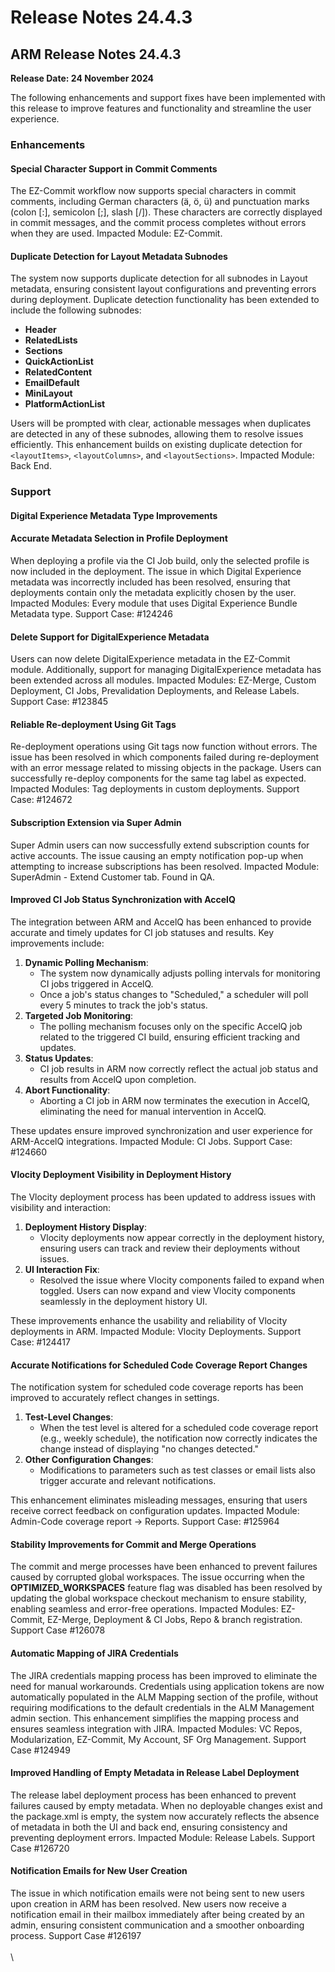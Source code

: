 # Release Notes 24.4.3

## ARM Release Notes 24.4.3

**Release Date: 24 November 2024**

The following enhancements and support fixes have been implemented with this release to improve features and functionality and streamline the user experience.

### Enhancements <a href="#enhancements" id="enhancements"></a>

#### **Special Character Support in Commit Comments**

The EZ-Commit workflow now supports special characters in commit comments, including German characters (ä, ö, ü) and punctuation marks (colon \[:], semicolon \[;], slash \[/]). These characters are correctly displayed in commit messages, and the commit process completes without errors when they are used. Impacted Module: EZ-Commit.

#### **Duplicate Detection for Layout Metadata Subnodes**

The system now supports duplicate detection for all subnodes in Layout metadata, ensuring consistent layout configurations and preventing errors during deployment. Duplicate detection functionality has been extended to include the following subnodes:

* **Header**
* **RelatedLists**
* **Sections**
* **QuickActionList**
* **RelatedContent**
* **EmailDefault**
* **MiniLayout**
* **PlatformActionList**

Users will be prompted with clear, actionable messages when duplicates are detected in any of these subnodes, allowing them to resolve issues efficiently. This enhancement builds on existing duplicate detection for `<layoutItems>`, `<layoutColumns>`, and `<layoutSections>`. Impacted Module: Back End.

### Support <a href="#support" id="support"></a>

#### **Digital Experience Metadata Type Improvements**

#### **Accurate Metadata Selection in Profile Deployment**

When deploying a profile via the CI Job build, only the selected profile is now included in the deployment. The issue in which Digital Experience metadata was incorrectly included has been resolved, ensuring that deployments contain only the metadata explicitly chosen by the user. Impacted Modules: Every module that uses Digital Experience Bundle Metadata type. Support Case: #124246

#### **Delete Support for DigitalExperience Metadata**

Users can now delete DigitalExperience metadata in the EZ-Commit module. Additionally, support for managing DigitalExperience metadata has been extended across all modules. Impacted Modules: EZ-Merge, Custom Deployment, CI Jobs, Prevalidation Deployments, and Release Labels. Support Case: #123845

#### **Reliable Re-deployment Using Git Tags**

Re-deployment operations using Git tags now function without errors. The issue has been resolved in which components failed during re-deployment with an error message related to missing objects in the package. Users can successfully re-deploy components for the same tag label as expected. Impacted Modules: Tag deployments in custom deployments. Support Case: #124672

#### **Subscription Extension via Super Admin**

Super Admin users can now successfully extend subscription counts for active accounts. The issue causing an empty notification pop-up when attempting to increase subscriptions has been resolved. Impacted Module: SuperAdmin - Extend Customer tab. Found in QA.

#### **Improved CI Job Status Synchronization with AccelQ**

The integration between ARM and AccelQ has been enhanced to provide accurate and timely updates for CI job statuses and results. Key improvements include:

1. **Dynamic Polling Mechanism**:
   * The system now dynamically adjusts polling intervals for monitoring CI jobs triggered in AccelQ.
   * Once a job's status changes to "Scheduled," a scheduler will poll every 5 minutes to track the job's status.
2. **Targeted Job Monitoring**:
   * The polling mechanism focuses only on the specific AccelQ job related to the triggered CI build, ensuring efficient tracking and updates.
3. **Status Updates**:
   * CI job results in ARM now correctly reflect the actual job status and results from AccelQ upon completion.
4. **Abort Functionality**:
   * Aborting a CI job in ARM now terminates the execution in AccelQ, eliminating the need for manual intervention in AccelQ.

These updates ensure improved synchronization and user experience for ARM-AccelQ integrations. Impacted Module: CI Jobs. Support Case: #124660

#### **Vlocity Deployment Visibility in Deployment History**

The Vlocity deployment process has been updated to address issues with visibility and interaction:

1. **Deployment History Display**:
   * Vlocity deployments now appear correctly in the deployment history, ensuring users can track and review their deployments without issues.
2. **UI Interaction Fix**:
   * Resolved the issue where Vlocity components failed to expand when toggled. Users can now expand and view Vlocity components seamlessly in the deployment history UI.

These improvements enhance the usability and reliability of Vlocity deployments in ARM. Impacted Module: Vlocity Deployments. Support Case: #124417

#### **Accurate Notifications for Scheduled Code Coverage Report Changes**

The notification system for scheduled code coverage reports has been improved to accurately reflect changes in settings.

1. **Test-Level Changes**:
   * When the test level is altered for a scheduled code coverage report (e.g., weekly schedule), the notification now correctly indicates the change instead of displaying "no changes detected."
2. **Other Configuration Changes**:
   * Modifications to parameters such as test classes or email lists also trigger accurate and relevant notifications.

This enhancement eliminates misleading messages, ensuring that users receive correct feedback on configuration updates. Impacted Module: Admin-Code coverage report → Reports. Support Case: #125964

#### **Stability Improvements for Commit and Merge Operations**

The commit and merge processes have been enhanced to prevent failures caused by corrupted global workspaces. The issue occurring when the **OPTIMIZED\_WORKSPACES** feature flag was disabled has been resolved by updating the global workspace checkout mechanism to ensure stability, enabling seamless and error-free operations. Impacted Modules: EZ-Commit, EZ-Merge, Deployment & CI Jobs, Repo & branch registration. Support Case #126078

#### **Automatic Mapping of JIRA Credentials**

The JIRA credentials mapping process has been improved to eliminate the need for manual workarounds. Credentials using application tokens are now automatically populated in the ALM Mapping section of the profile, without requiring modifications to the default credentials in the ALM Management admin section. This enhancement simplifies the mapping process and ensures seamless integration with JIRA. Impacted Modules: VC Repos, Modularization, EZ-Commit, My Account, SF Org Management. Support Case #124949

#### **Improved Handling of Empty Metadata in Release Label Deployment**

The release label deployment process has been enhanced to prevent failures caused by empty metadata. When no deployable changes exist and the package.xml is empty, the system now accurately reflects the absence of metadata in both the UI and back end, ensuring consistency and preventing deployment errors. Impacted Module: Release Labels. Support Case #126720

#### **Notification Emails for New User Creation**

The issue in which notification emails were not being sent to new users upon creation in ARM has been resolved. New users now receive a notification email in their mailbox immediately after being created by an admin, ensuring consistent communication and a smoother onboarding process. Support Case #126197\
\
\




&#x20;
